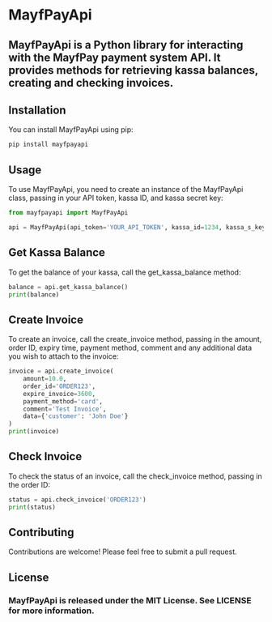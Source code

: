 # MayfPayApi

## MayfPayApi is a Python library for interacting with the MayfPay payment system API. It provides methods for retrieving kassa balances, creating and checking invoices.

## Installation

You can install MayfPayApi using pip:

```python
pip install mayfpayapi
```


## Usage

To use MayfPayApi, you need to create an instance of the MayfPayApi class, passing in your API token, kassa ID, and kassa secret key:


```python
from mayfpayapi import MayfPayApi

api = MayfPayApi(api_token='YOUR_API_TOKEN', kassa_id=1234, kassa_s_key='YOUR_SECRET_KEY')
```


## Get Kassa Balance

To get the balance of your kassa, call the get_kassa_balance method:
```python
balance = api.get_kassa_balance()
print(balance)
```


## Create Invoice

To create an invoice, call the create_invoice method, passing in the amount, order ID, expiry time, payment method, comment and any additional data you wish to attach to the invoice:
```python
invoice = api.create_invoice(
    amount=10.0,
    order_id='ORDER123',
    expire_invoice=3600,
    payment_method='card',
    comment='Test Invoice',
    data={'customer': 'John Doe'}
)
print(invoice)
```


## Check Invoice

To check the status of an invoice, call the check_invoice method, passing in the order ID:
```python
status = api.check_invoice('ORDER123')
print(status)
```



## Contributing

Contributions are welcome! Please feel free to submit a pull request.

## License
### MayfPayApi is released under the MIT License. See LICENSE for more information.
